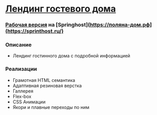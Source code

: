 # [Лендинг гостевого дома](rtemiy.github.io/guest-house/)
### [Рабочая версия](https://поляна-дом.рф) на [Springhost](https://поляна-дом.рф](https://sprinthost.ru/)
### Описание
- Лендинг гостинного дома с подробной информацией
### Реализации
- Грамотная HTML семантика
- Адаптивная резиновая верстка
- Галлерея
- Flex-box
- CSS Анимации
- Якори и плавные переходы по ним
